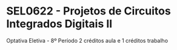 # SEL0622 - Projetos de Circuitos Integrados Digitais II
Optativa Eletiva - 8º Período
2 créditos aula e 1 créditos trabalho
